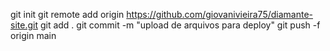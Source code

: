 git init
git remote add origin https://github.com/giovanivieira75/diamante-site.git
git add .
git commit -m "upload de arquivos para deploy"
git push -f origin main
